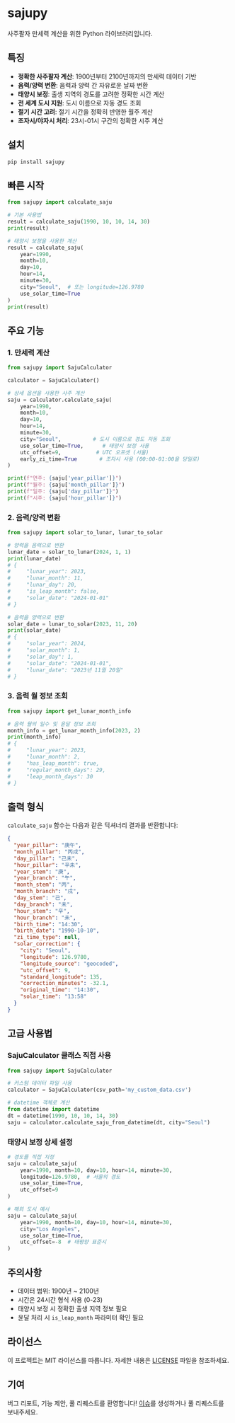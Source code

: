# sajupy

사주팔자 만세력 계산을 위한 Python 라이브러리입니다.

## 특징

- **정확한 사주팔자 계산**: 1900년부터 2100년까지의 만세력 데이터 기반
- **음력/양력 변환**: 음력과 양력 간 자유로운 날짜 변환
- **태양시 보정**: 출생 지역의 경도를 고려한 정확한 시간 계산
- **전 세계 도시 지원**: 도시 이름으로 자동 경도 조회
- **절기 시간 고려**: 절기 시간을 정확히 반영한 월주 계산
- **조자시/야자시 처리**: 23시-01시 구간의 정확한 시주 계산

## 설치

```bash
pip install sajupy
```

## 빠른 시작

```python
from sajupy import calculate_saju

# 기본 사용법
result = calculate_saju(1990, 10, 10, 14, 30)
print(result)

# 태양시 보정을 사용한 계산
result = calculate_saju(
    year=1990, 
    month=10, 
    day=10, 
    hour=14, 
    minute=30,
    city="Seoul",  # 또는 longitude=126.9780
    use_solar_time=True
)
print(result)
```

## 주요 기능

### 1. 만세력 계산

```python
from sajupy import SajuCalculator

calculator = SajuCalculator()

# 상세 옵션을 사용한 사주 계산
saju = calculator.calculate_saju(
    year=1990,
    month=10,
    day=10,
    hour=14,
    minute=30,
    city="Seoul",          # 도시 이름으로 경도 자동 조회
    use_solar_time=True,      # 태양시 보정 사용
    utc_offset=9,           # UTC 오프셋 (서울)
    early_zi_time=True       # 조자시 사용 (00:00-01:00을 당일로)
)

print(f"연주: {saju['year_pillar']}")
print(f"월주: {saju['month_pillar']}")
print(f"일주: {saju['day_pillar']}")
print(f"시주: {saju['hour_pillar']}")
```

### 2. 음력/양력 변환

```python
from sajupy import solar_to_lunar, lunar_to_solar

# 양력을 음력으로 변환
lunar_date = solar_to_lunar(2024, 1, 1)
print(lunar_date)
# {
#     "lunar_year": 2023,
#     "lunar_month": 11,
#     "lunar_day": 20,
#     "is_leap_month": false,
#     "solar_date": "2024-01-01"
# }

# 음력을 양력으로 변환
solar_date = lunar_to_solar(2023, 11, 20)
print(solar_date)
# {
#     "solar_year": 2024,
#     "solar_month": 1,
#     "solar_day": 1,
#     "solar_date": "2024-01-01",
#     "lunar_date": "2023년 11월 20일"
# }
```

### 3. 음력 월 정보 조회

```python
from sajupy import get_lunar_month_info

# 음력 월의 일수 및 윤달 정보 조회
month_info = get_lunar_month_info(2023, 2)
print(month_info)
# {
#     "lunar_year": 2023,
#     "lunar_month": 2,
#     "has_leap_month": true,
#     "regular_month_days": 29,
#     "leap_month_days": 30
# }
```

## 출력 형식

`calculate_saju` 함수는 다음과 같은 딕셔너리 결과를 반환합니다:

```json
{
  "year_pillar": "庚午",
  "month_pillar": "丙戌",
  "day_pillar": "己未",
  "hour_pillar": "辛未",
  "year_stem": "庚",
  "year_branch": "午",
  "month_stem": "丙",
  "month_branch": "戌",
  "day_stem": "己",
  "day_branch": "未",
  "hour_stem": "辛",
  "hour_branch": "未",
  "birth_time": "14:30",
  "birth_date": "1990-10-10",
  "zi_time_type": null,
  "solar_correction": {
    "city": "Seoul",
    "longitude": 126.9780,
    "longitude_source": "geocoded",
    "utc_offset": 9,
    "standard_longitude": 135,
    "correction_minutes": -32.1,
    "original_time": "14:30",
    "solar_time": "13:58"
  }
}
```

## 고급 사용법

### SajuCalculator 클래스 직접 사용

```python
from sajupy import SajuCalculator

# 커스텀 데이터 파일 사용
calculator = SajuCalculator(csv_path='my_custom_data.csv')

# datetime 객체로 계산
from datetime import datetime
dt = datetime(1990, 10, 10, 14, 30)
saju = calculator.calculate_saju_from_datetime(dt, city="Seoul")
```

### 태양시 보정 상세 설정

```python
# 경도를 직접 지정
saju = calculate_saju(
    year=1990, month=10, day=10, hour=14, minute=30,
    longitude=126.9780,  # 서울의 경도
    use_solar_time=True,
    utc_offset=9
)

# 해외 도시 예시
saju = calculate_saju(
    year=1990, month=10, day=10, hour=14, minute=30,
    city="Los Angeles",
    use_solar_time=True,
    utc_offset=-8  # 태평양 표준시
)
```

## 주의사항

- 데이터 범위: 1900년 ~ 2100년
- 시간은 24시간 형식 사용 (0-23)
- 태양시 보정 시 정확한 출생 지역 정보 필요
- 윤달 처리 시 `is_leap_month` 파라미터 확인 필요

## 라이선스

이 프로젝트는 MIT 라이선스를 따릅니다. 자세한 내용은 [LICENSE](LICENSE) 파일을 참조하세요.

## 기여

버그 리포트, 기능 제안, 풀 리퀘스트를 환영합니다! 
[이슈](https://github.com/0ssw1/sajupy/issues)를 생성하거나 풀 리퀘스트를 보내주세요.
